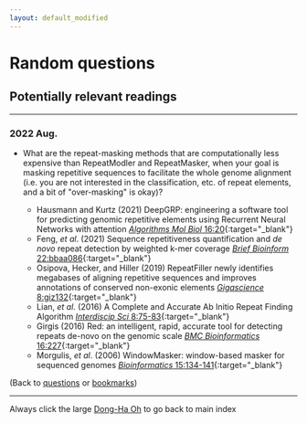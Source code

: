 ```yaml
---
layout: default_modified
---
```


# Random questions

## Potentially relevant readings
___

### 2022 Aug.

- What are the repeat-masking methods that are computationally less expensive than RepeatModler and RepeatMasker, when your goal is masking repetitive sequences to facilitate the whole genome alignment (i.e. you are not interested in the classification, etc. of repeat elements, and a bit of "over-masking" is okay)? 

	- Hausmann and Kurtz (2021) DeepGRP: engineering a software tool for predicting genomic repetitive elements using Recurrent Neural Networks with attention [_Algorithms Mol Biol_ 16:20](https://doi.org/10.1186/s13015-021-00199-0){:target="_blank"}
	- Feng, _et al_. (2021) Sequence repetitiveness quantification and _de novo_ repeat detection by weighted k-mer coverage [_Brief Bioinform_ 22:bbaa086](https://doi.org/10.1093/bib/bbaa086){:target="_blank"}
	- Osipova, Hecker, and Hiller (2019) RepeatFiller newly identifies megabases of aligning repetitive sequences and improves annotations of conserved non-exonic elements  [_Gigascience_ 8:giz132](https://doi.org/10.1093/gigascience/giz132){:target="_blank"}
	- Lian, _et al_. (2016) A Complete and Accurate Ab Initio Repeat Finding Algorithm [_Interdiscip Sci_ 8:75-83](https://doi.org/10.1007/s12539-015-0119-6){:target="_blank"}
	- Girgis (2016) Red: an intelligent, rapid, accurate tool for detecting repeats de-novo on the genomic scale [_BMC Bioinformatics_ 16:227](https://doi.org/10.1186/s12859-015-0654-5){:target="_blank"}
	- Morgulis, _et al_. (2006) WindowMasker: window-based masker for sequenced genomes [_Bioinformatics_ 15:134-141](https://doi.org/10.1093/bioinformatics/bti774){:target="_blank"}

(Back to [questions](random.md) or [bookmarks](bookmarks.md))

___
Always click the large [Dong-Ha Oh](index.md) to go back to main index
